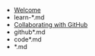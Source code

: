 - [Welcome](index.md)
- learn-*.md
- [Collaborating with GitHub](github.md)
- github*.md
- code*.md
- *.md
